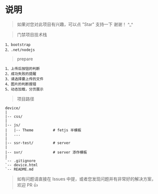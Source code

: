 # 说明

>  如果对您对此项目有兴趣，可以点 "Star" 支持一下 谢谢！ ^_^

>  门禁项目技术栈
```
1、bootstrap
2、.net/nodejs
```

>  prepare
```
1、上传后按钮的判断
2、成功失败的提醒
3、请选择要上传的文件
4、图片的判断报错
5、动态加载，分页展示
```

>  项目路径
```
device/
|
|-- css/              
|
|-- js/ 
|   |-- Theme         # fetjs 半模板
|   ... 
| 
|-- ssr-test/         # server
|
|-- svr/              # server 添作模板
|
`-- .gitignore   
`-- device.html
`-- README.md      
```

>  如有问题请直接在 Issues 中提，或者您发现问题并有非常好的解决方案，欢迎 PR 👍
